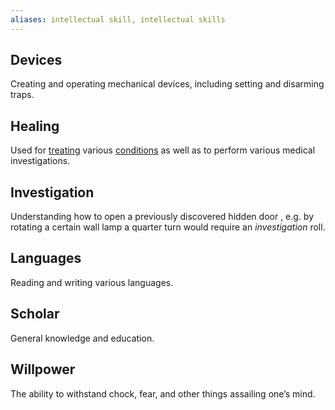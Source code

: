 ```yaml
---
aliases: intellectual skill, intellectual skills
---
```

   
## Devices   
Creating and operating mechanical devices, including setting and disarming traps.     
   
## Healing   
Used for [treating](../../Conditions/Treatment.md) various [conditions](../../Conditions/Conditions.md) as well as to perform various medical investigations.   
   
## Investigation   
Understanding how to open a previously discovered hidden door , e.g. by rotating a certain wall lamp a quarter turn would require an _investigation_ roll.   
   
## Languages   
Reading and writing various languages.   
   
## Scholar   
General knowledge and education.   
   
## Willpower   
The ability to withstand chock, fear, and other things assailing one’s mind.